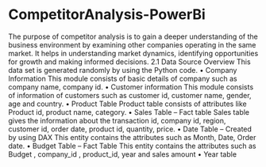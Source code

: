 # CompetitorAnalysis-PowerBi
The purpose of competitor analysis is to gain a deeper understanding of the business environment by examining other companies operating in the same market. It helps in understanding market dynamics, identifying opportunities for growth and making informed decisions.
2.1	Data Source Overview
This data set is generated randomly by using the Python code.
•	Company Information 
This module consists of basic details of company such as company name, company id.
•	Customer information 
This module consists of information of customers such as customer id, customer name, gender, age and country.
•	Product Table 
Product table consists of attributes like Product id, product name, category.
•	Sales Table – Fact table 
Sales table gives the information about the transaction id, company id, region, customer id, order date, product id, quantity, price.
•	Date Table – Created by using DAX
This entity contains the attributes such as Month, Date, Order date.
•	Budget Table – Fact Table
This entity contains the attributes such as Budget , company_id , product_id, year and sales amount
•	Year table 


